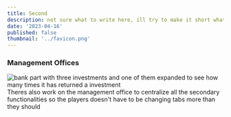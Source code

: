```yaml
---
title: Second
description: not sure what to write here, ill try to make it short whatever else it is I dont know lets just go and see what happens on this long ass text
date: '2023-04-16'
published: false
thumbnail: '../favicon.png'
---
```


### Management Offices

![bank part with three investments and one of them expanded to see how many times it has returned a investment](../../blog/mm1-management-offices.png)
Theres also work on the management office to centralize all the secondary functionalities so the players doesn't have to be changing tabs more than they should
